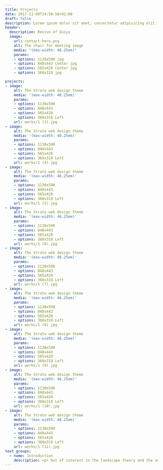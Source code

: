 ```yaml
---
title: Projects
date: 2017-11-09T14:50:58+02:00
draft: false
description: Lorem ipsum dolor sit amet, consectetur adipisicing elit. Vero porro tempore voluptas voluptatibus eius a non numquam, quibusdam enim eos.
header:
  description: Revive of Guiyu
  image:
    url: contact-hero.png
    alt: The chair for meeting image
    media: "(max-width: 46.25em)"
    params:
    - options: 1130x500 jpg
    - options: 848x443 Center jpg
    - options: 565x420 Center jpg
    - options: 360x318 jpg

projects:
- image:
    alt: The Strato web design theme
    media: '(max-width: 46.25em)'
    params:
    - options: 1130x590 
    - options: 848x443
    - options: 565x420
    - options: 360x318 Left
    url: works/1 (3).jpg
- image:
    alt: The Strato web design theme
    media: '(max-width: 46.25em)'
    params:
    - options: 1130x590 
    - options: 848x443
    - options: 565x420
    - options: 360x318 Left
    url: works/1 (4).jpg
- image:
    alt: The Strato web design theme
    media: '(max-width: 46.25em)'
    params:
    - options: 1130x590 
    - options: 848x443
    - options: 565x420
    - options: 360x318 Left
    url: works/1 (5).jpg
- image:
    alt: The Strato web design theme
    media: '(max-width: 46.25em)'
    params:
    - options: 1130x590 
    - options: 848x443
    - options: 565x420
    - options: 360x318 Left
    url: works/1 (6).jpg
- image:
    alt: The Strato web design theme
    media: '(max-width: 46.25em)'
    params:
    - options: 1130x590 
    - options: 848x443
    - options: 565x420
    - options: 360x318 Left
    url: works/1 (7).jpg
- image:
    alt: The Strato web design theme
    media: '(max-width: 46.25em)'
    params:
    - options: 1130x590 
    - options: 848x443
    - options: 565x420
    - options: 360x318 Left
    url: works/1 (8).jpg
- image:
    alt: The Strato web design theme
    media: '(max-width: 46.25em)'
    params:
    - options: 1130x590 
    - options: 848x443
    - options: 565x420
    - options: 360x318 Left
    url: works/1 (9).jpg
- image:
    alt: The Strato web design theme
    media: '(max-width: 46.25em)'
    params:
    - options: 1130x590 
    - options: 848x443
    - options: 565x420
    - options: 360x318 Left
    url: works/1 (10).jpg
- image:
    alt: The Strato web design theme
    media: '(max-width: 46.25em)'
    params:
    - options: 1130x590 
    - options: 848x443
    - options: 565x420
    - options: 360x318 Left
    url: works/1 (11).jpg
text_groups:
  - name: Introduction
    description: <p> Out of interest in the landscape theory and the academic framework, I have read a sea of literature on such theories as landscape urbanism. I believe the landscape should build a complete ecological framework for cities, rather than being spaces in the literal sense, and should guide urban/regional development. Over the past four-year study, my design approach has transformed from solely form-driven narratives to engage deeper inquiry through research, particularly that of adaptive landscape design. In the future, I hope to stimulate the potential of data science in environmental design and planning decisions, and to explore the boundaries of urban ecological frameworks.   </p>
---
```

